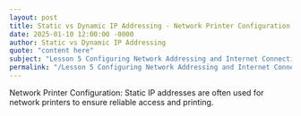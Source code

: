 ```yaml
---
layout: post
title: Static vs Dynamic IP Addressing - Network Printer Configuration
date: 2025-01-10 12:00:00 -0000
author: Static vs Dynamic IP Addressing
quote: "content here"
subject: "Lesson 5 Configuring Network Addressing and Internet Connections"
permalink: "/Lesson 5 Configuring Network Addressing and Internet Connections/Static vs Dynamic IP Addressing/Static vs Dynamic IP Addressing - Network Printer Configuration"
---
```


Network Printer Configuration: Static IP addresses are often used for network printers to ensure reliable access and printing.
